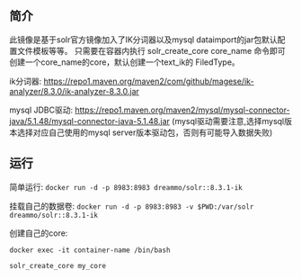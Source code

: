 ## 简介

   此镜像是基于solr官方镜像加入了IK分词器以及mysql dataimport的jar包默认配置文件模板等等。
只需要在容器内执行  solr_create_core  core_name  命令即可创建一个core_name的core，默认创建一个text_ik的
FiledType。
   
   ik分词器:   https://repo1.maven.org/maven2/com/github/magese/ik-analyzer/8.3.0/ik-analyzer-8.3.0.jar
   
   mysql JDBC驱动:  https://repo1.maven.org/maven2/mysql/mysql-connector-java/5.1.48/mysql-connector-java-5.1.48.jar
   (mysql驱动需要注意,选择mysql版本选择对应自己使用的mysql server版本驱动包，否则有可能导入数据失败)
   
   
## 运行

 简单运行:  ``` docker run -d -p 8983:8983 dreammo/solr::8.3.1-ik ```
 
 挂载自己的数据卷: ```docker run -d -p 8983:8983 -v $PWD:/var/solr dreammo/solr::8.3.1-ik```
 
 创建自己的core:
 
 ```shell script
 docker exec -it container-name /bin/bash
 
 solr_create_core my_core
```
